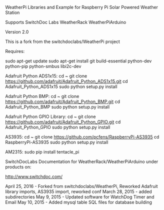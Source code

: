 WeatherPi Libraries and Example for Raspberry Pi Solar Powered Weather Station

Supports SwitchDoc Labs WeatherRack WeatherPiArduino

Version 2.0

This is a fork from the switchdoclabs/WeatherPi project

Requires:

sudo apt-get update
sudo apt-get install git build-essential python-dev python-pip python-smbus libi2c-dev

Adafruit Python ADS1x15:
cd ~
git clone https://github.com/adafruit/Adafruit_Python_ADS1x15.git
cd Adafruit_Python_ADS1x15
sudo python setup.py install

Adafruit Python BMP:
cd ~
git clone https://github.com/adafruit/Adafruit_Python_BMP.git
cd Adafruit_Python_BMP
sudo python setup.py install

Adafruit Python GPIO Library:
cd ~
git clone https://github.com/adafruit/Adafruit_Python_GPIO.git
cd Adafruit_Python_GPIO
sudo python setup.py install

AS3935:
cd ~
git clone https://github.com/pcfens/RaspberryPi-AS3935
cd RaspberryPi-AS3935
sudo python setup.py install

AM2315:
sudo pip install tentacle_pi

SwitchDocLabs Documentation for WeatherRack/WeatherPiArduino under products on:

http://www.switchdoc.com/

April 25, 2016 - Forked from switchdoclabs/WeatherPi, Reworked Adafruit library imports, AS3935 import, reworked conf
March 28, 2015 - added subdirectories
May 9, 2015 - Updated software for WatchDog Timer and Email
May 10, 2015 - Added mysql table SQL files for database building 

